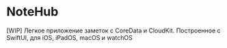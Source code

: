 # NoteHub
[WIP] Легкое приложение заметок с CoreData и CloudKit. Построенное с SwiftUI, для iOS, iPadOS, macOS и watchOS 

